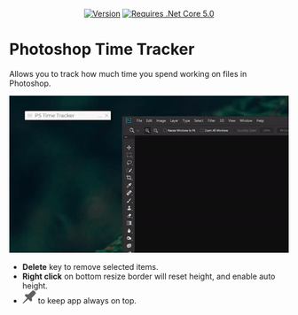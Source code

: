 <div align="center">
  
[![Version](https://img.shields.io/github/v/release/mortuusars/PhotoshopTimeTracker?label=Latest%20Version)](https://github.com/mortuusars/PhotoshopTimeTracker/releases/latest)
[![Requires .Net Core 5.0](https://img.shields.io/badge/Requires-.NET%205.0%20Runtime-orange)](https://dotnet.microsoft.com/download)
  
</div>

# Photoshop Time Tracker
Allows you to track how much time you spend working on files in Photoshop.

![](media/showcase.gif)

- **Delete** key to remove selected items.
- **Right click** on bottom resize border will reset height, and enable auto height.
- ![](media/pin.png) to keep app always on top.




